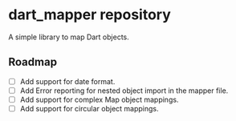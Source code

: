 # dart_mapper repository

A simple library to map Dart objects.

## Roadmap

- [ ] Add support for date format.
- [ ] Add Error reporting for nested object import in the mapper file.
- [ ] Add support for complex Map object mappings.
- [ ] Add support for circular object mappings.
